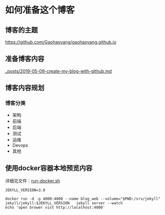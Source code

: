 # 如何准备这个博客

## 博客的主题
https://github.com/Gaohaoyang/gaohaoyang.github.io

## 准备博客内容
[_posts/2019-05-09-create-my-blog-with-github.md](_posts/2019-05-09-create-my-blog-with-github.md)

## 博客内容规划
### 博客分类
- 架构
- 前端
- 后端
- 测试
- 运维
- Devops
- 其他

## 使用docker容器本地预览内容
详细见文件：[run-docker.sh](run-docker.sh)
``` shell
JEKYLL_VERSION=3.8

docker run -d -p 4000:4000 --name blog_web --volume="$PWD:/srv/jekyll" jekyll/jekyll:$JEKYLL_VERSION   jekyll server --watch
echo 'open brower vist http://localhost:4000'
```